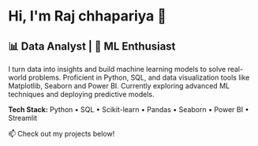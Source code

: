 # Hi, I'm Raj chhapariya 👋

## 📊 Data Analyst | 🤖 ML Enthusiast

I turn data into insights and build machine learning models to solve real-world problems. Proficient in Python, SQL, and data visualization tools like Matplotlib, Seaborn and Power BI. Currently exploring advanced ML techniques and deploying predictive models.

**Tech Stack:** Python • SQL • Scikit-learn • Pandas • Seaborn • Power BI • Streamlit

📫 Check out my projects below!

<!---
Rajchhapariya/Rajchhapariya is a ✨ special ✨ repository because its `README.md` (this file) appears on your GitHub profile.
You can click the Preview link to take a look at your changes.
--->
